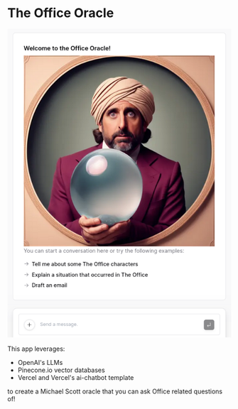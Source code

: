 # The Office Oracle 

![The Office Oracle](./app/oracle-images/office-oracle-splash.png)

This app leverages: 

* OpenAI's LLMs
* Pinecone.io vector databases
* Vercel and Vercel's ai-chatbot template

to create a Michael Scott oracle that you can ask Office related questions of!
